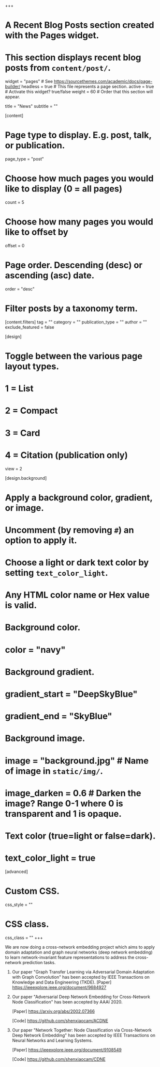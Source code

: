 +++
# A Recent Blog Posts section created with the Pages widget.
# This section displays recent blog posts from `content/post/`.

widget = "pages"  # See https://sourcethemes.com/academic/docs/page-builder/
headless = true  # This file represents a page section.
active = true  # Activate this widget? true/false
weight = 60  # Order that this section will appear.

title = "News"
subtitle = ""

[content]
  # Page type to display. E.g. post, talk, or publication.
  page_type = "post"
  
  # Choose how much pages you would like to display (0 = all pages)
  count = 5
  
  # Choose how many pages you would like to offset by
  offset = 0

  # Page order. Descending (desc) or ascending (asc) date.
  order = "desc"

  # Filter posts by a taxonomy term.
  [content.filters]
    tag = ""
    category = ""
    publication_type = ""
    author = ""
    exclude_featured = false
  
[design]
  # Toggle between the various page layout types.
  #   1 = List
  #   2 = Compact
  #   3 = Card
  #   4 = Citation (publication only)
  view = 2
  
[design.background]
  # Apply a background color, gradient, or image.
  #   Uncomment (by removing `#`) an option to apply it.
  #   Choose a light or dark text color by setting `text_color_light`.
  #   Any HTML color name or Hex value is valid.
  
  # Background color.
  # color = "navy"
  
  # Background gradient.
  # gradient_start = "DeepSkyBlue"
  # gradient_end = "SkyBlue"
  
  # Background image.
  # image = "background.jpg"  # Name of image in `static/img/`.
  # image_darken = 0.6  # Darken the image? Range 0-1 where 0 is transparent and 1 is opaque.

  # Text color (true=light or false=dark).
  # text_color_light = true  
  
[advanced]
 # Custom CSS. 
 css_style = ""
 
 # CSS class.
 css_class = ""
+++

We are now doing a cross-network embedding project which aims to apply domain adaptation and graph neural networks (deep network embedding) to learn network-invariant feature representations to address the cross-network prediction tasks.

1. Our paper "Graph Transfer Learning via Adversarial Domain Adaptation with Graph Convolution" has been accepted by IEEE Transactions on Knowledge and Data Engineering (TKDE). 
   [Paper] https://ieeexplore.ieee.org/document/9684927

2. Our paper "Adversarial Deep Network Embedding for Cross-Network Node Classification" has been accepted by AAAI 2020. 

   [Paper] https://arxiv.org/abs/2002.07366
   
   [Code] https://github.com/shenxiaocam/ACDNE
   
3. Our paper "Network Together: Node Classification via Cross-Network Deep Network Embedding" has been accepted by IEEE Transactions on Neural Networks and Learning Systems.
   
   [Paper] https://ieeexplore.ieee.org/document/9108549 
   
   [Code] https://github.com/shenxiaocam/CDNE
 

